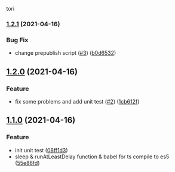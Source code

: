 tori
### [1.2.1](https://github.com/avennn/tori/compare/v1.2.0...v1.2.1) (2021-04-16)


### Bug Fix

* change prepublish script ([#3](https://github.com/avennn/tori/issues/3)) ([b0d6532](https://github.com/avennn/tori/commit/b0d6532c40d75fb34254e03125d06d9e1b0ad9c4))

## [1.2.0](https://github.com/avennn/tori/compare/v1.1.0...v1.2.0) (2021-04-16)


### Feature

* fix some problems and add unit test ([#2](https://github.com/avennn/tori/issues/2)) ([1cb612f](https://github.com/avennn/tori/commit/1cb612f0d767e2705b7849c39febf75c29e25c7a))

## [1.1.0](https://github.com/avennn/tori/compare/v1.0.0...v1.1.0) (2021-04-16)


### Feature

* init unit test ([08ff1d3](https://github.com/avennn/tori/commit/08ff1d3cfbbe53829a8e62198e0befbb9b642552))
* sleep & runAtLeastDelay function & babel for ts compile to es5 ([55e86fd](https://github.com/avennn/tori/commit/55e86fd8070ed24e3d8e00256a5572499dd3bccb))

